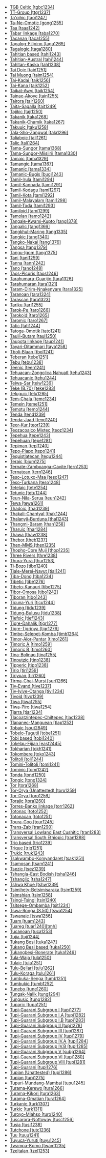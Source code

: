 - [TGB Celtic [tgbc1234]](tree/indo1319/celt1248/nucl1715/tgbc1234/tgbc1234.ini)
- [TT-Group [ttgr1237]](tree/afro1255/semi1276/west2786/ethi1244/sout3078/oute1258/ttgr1237/ttgr1237.ini)
- [Ta'oihic [taoi1247]](tree/aust1305/katu1271/taoi1247/taoi1247.ini)
- [Ta-Ne-Omotic [gong1255]](tree/gong1255/gong1255.ini)
- [Taa [taaa1242]](tree/tuuu1241/huaa1247/taaa1242/taaa1242.ini)
- [Tabar linkage [taba1270]](tree/aust1307/nucl1752/mala1545/cent2237/east2712/ocea1241/west2818/meso1253/newi1242/taba1270/taba1270.ini)
- [Tacanan [taca1255]](tree/pano1259/taca1255/taca1255.ini)
- [Tagalog-Filipino [taga1269]](tree/aust1307/nucl1752/mala1545/grea1284/cent2246/taga1280/taga1269/taga1269.ini)
- [Tagalogic [taga1280]](tree/aust1307/nucl1752/mala1545/grea1284/cent2246/taga1280/taga1280.ini)
- [Tahitian based [tahi1243]](tree/pidg1258/tahi1243/tahi1243.ini)
- [Tahitian-Austral [tahi1244]](tree/aust1307/nucl1752/mala1545/cent2237/east2712/ocea1241/cent2060/east2445/poly1242/nucl1485/nort3246/solo1260/cent2298/east2449/cent2062/tahi1244/tahi1244.ini)
- [Tahltan-Kaska [tahl1238]](tree/atha1245/atha1246/atha1247/nort2940/tahl1238/tahl1238.ini)
- [Tai Doic [taid1251]](tree/taik1256/kamt1241/beta1258/daic1237/cent2251/wenm1239/sapa1255/sout3184/sout2743/redt1235/taid1251/taid1251.ini)
- [Tai Muong [taim1254]](tree/taik1256/kamt1241/beta1258/daic1237/cent2251/wenm1239/sapa1255/sout3184/sout2743/redt1235/taid1251/taim1254/taim1254.ini)
- [Tai-Kadai [taik1256]](tree/taik1256/taik1256.ini)
- [Tai-Kana [taik1252]](tree/atla1278/volt1241/benu1247/delt1251/ogon1240/east2401/taik1252/taik1252.ini)
- [Taikat-Awyi [taik1254]](tree/bord1247/taik1254/taik1254.ini)
- [Tainae-Akoye [tain1255]](tree/anga1289/nucl1763/sout3130/tain1255/tain1255.ini)
- [Tairora [tair1260]](tree/nucl1709/kain1273/kain1274/tair1260/tair1260.ini)
- [Taita-Sagalla [tait1249]](tree/atla1278/volt1241/benu1247/bant1294/sout3152/narr1281/east2731/nort3203/kili1269/tait1249/tait1249.ini)
- [Tajikic [taji1250]](tree/indo1319/indo1320/iran1269/sout3157/midd1352/mode1259/fars1254/fars1255/east2745/taji1250/taji1250.ini)
- [Takanik [taka1268]](tree/pano1259/taca1255/taka1267/taka1268/taka1268.ini)
- [Takanik-Chamik [taka1267]](tree/pano1259/taca1255/taka1267/taka1267.ini)
- [Takuuic [taku1258]](tree/aust1307/nucl1752/mala1545/cent2237/east2712/ocea1241/cent2060/east2445/poly1242/nucl1485/nort3246/solo1260/cent2298/cent2299/taku1258/taku1258.ini)
- [Tala-Sho-Zangwal [tala1296]](tree/afro1255/chad1250/west2785/west2790/west2800/sout3161/guru1272/tala1296/tala1296.ini)
- [Taliaboic [tali1261]](tree/aust1307/nucl1752/mala1545/cent2237/cent2245/cent2254/west2817/buru1321/tali1261/tali1261.ini)
- [Talic [tali1264]](tree/afro1255/chad1250/west2785/west2714/west2799/west2717/anga1311/tali1264/tali1264.ini)
- [Tama-Sungor [tama1368]](tree/tama1329/tama1330/tama1368/tama1368.ini)
- [Tama-Sungor-Miisiirii [tama1330]](tree/tama1329/tama1330/tama1330.ini)
- [Tamaic [tama1329]](tree/tama1329/tama1329.ini)
- [Tamangic [tama1367]](tree/sino1245/bodi1256/kaik1248/ghal1247/tama1367/tama1367.ini)
- [Tamanic [tama1334]](tree/aust1307/nucl1752/mala1545/sout2923/bugi1243/tama1334/tama1334.ini)
- [Tamanic-Bugis [bugi1243]](tree/aust1307/nucl1752/mala1545/sout2923/bugi1243/bugi1243.ini)
- [Tamil-Irula [tami1294]](tree/drav1251/sout3133/sout3138/tami1291/tami1292/tami1293/tami1294/tami1294.ini)
- [Tamil-Kannada [tami1291]](tree/drav1251/sout3133/sout3138/tami1291/tami1291.ini)
- [Tamil-Kodagu [tami1297]](tree/drav1251/sout3133/sout3138/tami1291/tami1292/tami1293/tami1294/tami1297/tami1297.ini)
- [Tamil-Kota [tami1292]](tree/drav1251/sout3133/sout3138/tami1291/tami1292/tami1292.ini)
- [Tamil-Malayalam [tami1298]](tree/drav1251/sout3133/sout3138/tami1291/tami1292/tami1293/tami1294/tami1297/tami1298/tami1298.ini)
- [Tamil-Toda [tami1293]](tree/drav1251/sout3133/sout3138/tami1291/tami1292/tami1293/tami1293.ini)
- [Tamiloid [tami1299]](tree/drav1251/sout3133/sout3138/tami1291/tami1292/tami1293/tami1294/tami1297/tami1298/tami1299/tami1299.ini)
- [Tamolan [tamo1242]](tree/lowe1437/ramu1234/tamo1242/tamo1242.ini)
- [Tangale-Kwami-Kupto [tang1378]](tree/afro1255/chad1250/west2785/west2714/west2799/west2715/tang1366/tang1367/tang1378/tang1378.ini)
- [Tangalic [tang1366]](tree/afro1255/chad1250/west2785/west2714/west2799/west2715/tang1366/tang1366.ini)
- [Tangkhul-Maring [tang1335]](tree/sino1245/kuki1245/naga1409/tang1335/tang1335.ini)
- [Tangkic [tang1340]](tree/tang1340/tang1340.ini)
- [Tangko-Nakai [tang1376]](tree/nucl1709/cent2116/awyu1265/okok1235/okkk1242/tang1376/tang1376.ini)
- [Tangsa [tang1379]](tree/sino1245/brah1260/kony1246/kony1249/tang1379/tang1379.ini)
- [Tangu-Igom [tang1375]](tree/lowe1437/ramu1234/tang1354/tang1375/tang1375.ini)
- [Tani [tani1259]](tree/sino1245/macr1268/tani1259/tani1259.ini)
- [Tanna [tann1242]](tree/aust1307/nucl1752/mala1545/cent2237/east2712/ocea1241/sout3173/sout2868/tann1242/tann1242.ini)
- [Tano [tano1248]](tree/atla1278/volt1241/kwav1236/nyoa1234/poto1254/tano1248/tano1248.ini)
- [Taos-Picuris [taos1246]](tree/kiow1265/tiwa1254/tiwa1255/taos1246/taos1246.ini)
- [Tarahumara-Guarijio [tara1326]](tree/utoa1244/sout3136/tara1326/tara1326.ini)
- [Tarahumaran [tara1321]](tree/utoa1244/sout3136/tara1326/tara1321/tara1321.ini)
- [Taram-Dirim-Nnakenyare [tara1325]](tree/atla1278/volt1241/benu1247/bant1294/nort3168/dako1256/tara1325/tara1325.ini)
- [Taranoan [tara1324]](tree/cari1283/guia1242/tara1324/tara1324.ini)
- [Tarascan [tara1323]](tree/tara1323/tara1323.ini)
- [Tariku [tari1255]](tree/lake1255/tari1255/tari1255.ini)
- [Tarok-Pe [taro1266]](tree/atla1278/volt1241/benu1247/benu1248/taro1265/yang1302/taro1266/taro1266.ini)
- [Tarokoid [taro1265]](tree/atla1278/volt1241/benu1247/benu1248/taro1265/taro1265.ini)
- [Taromic [taro1267]](tree/indo1319/indo1320/iran1269/cent2317/cent2318/nort3177/tati1243/tati1244/cent2265/taro1267/taro1267.ini)
- [Tatic [tati1244]](tree/indo1319/indo1320/iran1269/cent2317/cent2318/nort3177/tati1243/tati1244/tati1244.ini)
- [Tatoga-Omotik [tato1241]](tree/nilo1247/sout2830/tato1241/tato1241.ini)
- [Taulil-Butam [taul1250]](tree/taul1250/taul1250.ini)
- [Taupota linkage [taup1241]](tree/aust1307/nucl1752/mala1545/cent2237/east2712/ocea1241/west2818/papu1253/nucl1744/nort2848/aret1241/taup1241/taup1241.ini)
- [Tayari-Ditammari [taya1258]](tree/atla1278/volt1241/nort3149/gura1261/cent2243/nort2777/bwam1248/otiv1239/nucl1743/otiv1240/waam1245/taya1258/taya1258.ini)
- [Tboli-Blaan [tbol1241]](tree/aust1307/nucl1752/mala1545/bili1253/tbol1241/tbol1241.ini)
- [Teberan [tebe1251]](tree/tebe1251/tebe1251.ini)
- [Tebu [tebu1238]](tree/saha1256/west2505/tebu1238/tebu1238.ini)
- [Teenic [teen1241]](tree/atla1278/volt1241/nort3149/gura1261/kula1283/teen1241/teen1241.ini)
- [Tehuacan-Zongolica Nahuatl [tehu1243]](tree/utoa1244/sout3136/cora1261/azte1234/east2720/tehu1243/tehu1243.ini)
- [Tehuacanic [tehu1244]](tree/utoa1244/sout3136/cora1261/azte1234/east2720/tehu1243/tehu1244/tehu1244.ini)
- [Teiwa-Sar [teiw1236]](tree/timo1261/alor1249/teiw1236/teiw1236.ini)
- [Teke (B.70) [teke1283]](tree/atla1278/volt1241/benu1247/bant1294/sout3152/narr1281/cent2260/njeb1243/teke1283/teke1283.ini)
- [Teluguic [telu1265]](tree/drav1251/sout3133/sout3139/telu1265/telu1265.ini)
- [Tem-Chala [temc1234]](tree/atla1278/volt1241/nort3149/gura1261/cent2243/sout3164/grus1239/east2740/east2397/temc1234/temc1234.ini)
- [Temein [teme1251]](tree/teme1251/teme1251.ini)
- [Temotu [temo1244]](tree/aust1307/nucl1752/mala1545/cent2237/east2712/ocea1241/temo1244/temo1244.ini)
- [Tenda [tend1239]](tree/atla1278/nort3146/nort3148/tend1240/tend1239/tend1239.ini)
- [Tenda-Jaad [tend1240]](tree/atla1278/nort3146/nort3148/tend1240/tend1240.ini)
- [Teor-Kur [teor1239]](tree/aust1307/nucl1752/mala1545/cent2237/cent2245/cent2254/teor1239/teor1239.ini)
- [Teozacoalco Mixtec [teoz1234]](tree/otom1299/east2557/amuz1253/mixt1422/mixt1423/mixt1427/east2735/teoz1234/teoz1234.ini)
- [Tepehua [tepe1243]](tree/toto1251/tepe1243/tepe1243.ini)
- [Tepehuan [tepe1281]](tree/utoa1244/sout3136/tepi1240/tepe1281/tepe1281.ini)
- [Tepiman [tepi1240]](tree/utoa1244/sout3136/tepi1240/tepi1240.ini)
- [Tepo-Plapo [tepo1241]](tree/atla1278/volt1241/krua1234/west2485/greb1257/ivor1240/tepo1241/tepo1241.ini)
- [Tequistlatecan [tequ1244]](tree/tequ1244/tequ1244.ini)
- [Teraic [bium1275]](tree/afro1255/chad1250/bium1280/sout3145/bium1275/bium1275.ini)
- [Ternate-Zamboanga-Cavite [tern1253]](tree/indo1319/ital1284/lati1262/lati1263/impe1234/roma1334/ital1285/west2813/shif1234/sout3183/west2838/cast1243/sout3200/tern1253/tern1253.ini)
- [Ternatean [tern1246]](tree/nort2923/nort2924/tern1246/tern1246.ini)
- [Teso-Lotuxo-Maa [teso1247]](tree/nilo1247/east2418/teso1247/teso1247.ini)
- [Teso-Turkana [teso1248]](tree/nilo1247/east2418/teso1247/teso1248/teso1248.ini)
- [Tetelaic [tete1254]](tree/atla1278/volt1241/benu1247/bant1294/sout3152/narr1281/cent2260/grea1286/kela1261/tsin1240/vieu1234/nkut1239/tete1254/tete1254.ini)
- [Tetunic [tetu1244]](tree/aust1307/nucl1752/mala1545/cent2237/cent2245/timo1259/cent2079/tetu1244/tetu1244.ini)
- [Teun-Nila-Serua [teun1242]](tree/aust1307/nucl1752/mala1545/cent2237/cent2245/timo1259/nort3194/teun1242/teun1242.ini)
- [Tewa [tewa1261]](tree/kiow1265/tewa1261/tewa1261.ini)
- [Thadoic [thad1239]](tree/sino1245/kuki1245/kuki1246/peri1260/nort3179/thad1239/thad1239.ini)
- [Thakali-Chantyal [thak1244]](tree/sino1245/bodi1256/kaik1248/ghal1247/tama1367/guru1260/thak1244/thak1244.ini)
- [Thalanyji-Burduna [thal1243]](tree/pama1250/sout3134/pilb1234/kany1246/thal1243/thal1243.ini)
- [Thangmi-Baram [than1258]](tree/sino1245/hima1249/maha1306/newa1245/than1258/than1258.ini)
- [Tharuic [thar1284]](tree/indo1319/indo1320/indo1321/biha1245/thar1284/thar1284.ini)
- [Thawa [thaw1238]](tree/pama1250/ngar1290/sout2766/thaw1238/thaw1238.ini)
- [Thebor [theb1237]](tree/sino1245/bodi1256/tibe1275/west2868/kinn1250/theb1237/theb1237.ini)
- [Then-MMS [then1235]](tree/taik1256/kamt1241/kams1241/then1235/then1235.ini)
- [Thopho-Core Muji [thop1235]](tree/sino1245/burm1265/lolo1265/lolo1267/nili1235/sout3212/high1272/muji1235/lagh1244/thop1235/thop1235.ini)
- [Three Rivers [thre1238]](tree/aust1307/nucl1752/mala1545/cent2237/cent2245/cent2254/east2466/nunu1252/thre1238/thre1238.ini)
- [Thura-Yura [thur1253]](tree/pama1250/aran1266/thur1253/thur1253.ini)
- [Ti-Bozo [tibo1240]](tree/mand1469/west2780/samo1308/soni1257/bozo1252/nucl1444/tibo1240/tibo1240.ini)
- [Tiale-Merei-Navut [tial1241]](tree/aust1307/nucl1752/mala1545/cent2237/east2712/ocea1241/nort3195/nort3205/espi1234/cent2280/tial1241/tial1241.ini)
- [Tiba-Dong [tiba1234]](tree/atla1278/volt1241/benu1247/bant1294/nort3168/dako1256/tiba1234/tiba1234.ini)
- [Tibetic [tibe1276]](tree/sino1245/bodi1256/bodi1257/oldm1245/tibe1276/tibe1276.ini)
- [Tibeto-Kanauri [tibe1275]](tree/sino1245/bodi1256/tibe1275/tibe1275.ini)
- [Tibor-Omosa [tibo1242]](tree/nucl1709/mada1298/croi1234/tibo1242/tibo1242.ini)
- [Tiboran [tibo1243]](tree/nucl1709/mada1298/croi1234/tibo1242/tibo1243/tibo1243.ini)
- [Ticuna-Yuri [ticu1244]](tree/ticu1244/ticu1244.ini)
- [Tidung [tidu1239]](tree/aust1307/nucl1752/mala1545/nort3253/sout3154/grea1294/muru1275/nort3186/suma1273/tidu1238/tidu1239/tidu1239.ini)
- [Tidung-Bulusu [tidu1238]](tree/aust1307/nucl1752/mala1545/nort3253/sout3154/grea1294/muru1275/nort3186/suma1273/tidu1238/tidu1238.ini)
- [Tiefoic [tief1243]](tree/atla1278/volt1241/nort3149/gura1261/tief1243/tief1243.ini)
- [Tigre-Dahalik [tigr1277]](tree/afro1255/semi1276/west2786/ethi1244/tigr1276/tigr1277/tigr1277.ini)
- [Tigre-Tigrinya [tigr1276]](tree/afro1255/semi1276/west2786/ethi1244/tigr1276/tigr1276.ini)
- [Timbe-Selepet-Komba [timb1264]](tree/nucl1709/fini1244/huon1246/west2795/timb1264/timb1264.ini)
- [Timor-Alor-Pantar [timo1261]](tree/timo1261/timo1261.ini)
- [Timoric A [timo1259]](tree/aust1307/nucl1752/mala1545/cent2237/cent2245/timo1259/timo1259.ini)
- [Timoric B [timo1260]](tree/aust1307/nucl1752/mala1545/cent2237/cent2245/timo1260/timo1260.ini)
- [Tina-Bolinao [tina1255]](tree/aust1307/nucl1752/mala1545/cent2080/samb1319/tina1255/tina1255.ini)
- [Tinputzic [tinp1238]](tree/aust1307/nucl1752/mala1545/cent2237/east2712/ocea1241/west2818/meso1253/newi1242/stge1234/nort3225/neha1246/nucl1750/buka1262/sapo1252/tinp1238/tinp1238.ini)
- [Tipperic [tipp1238]](tree/sino1245/brah1260/bodo1279/boro1284/tipp1238/tipp1238.ini)
- [Tirio [tiri1259]](tree/anim1240/tiri1259/tiri1259.ini)
- [Tiriyoan [tiri1260]](tree/cari1283/guia1242/tara1324/tiri1260/tiri1260.ini)
- [Tirma-Chai-Mursi [suri1266]](tree/surm1244/sout2836/sout2837/past1248/suri1266/suri1266.ini)
- [Tiv-Evand [tive1237]](tree/atla1278/volt1241/benu1247/bant1294/sout3152/tivo1239/cent2261/cent2267/tive1237/tive1237.ini)
- [Tiv-Iyive-Otanga [tivi1234]](tree/atla1278/volt1241/benu1247/bant1294/sout3152/tivo1239/cent2261/cent2267/tive1237/tivi1234/tivi1234.ini)
- [Tivoid [tivo1239]](tree/atla1278/volt1241/benu1247/bant1294/sout3152/tivo1239/tivo1239.ini)
- [Tiwa [tiwa1255]](tree/kiow1265/tiwa1254/tiwa1255/tiwa1255.ini)
- [Tiwa-Piro [tiwa1254]](tree/kiow1265/tiwa1254/tiwa1254.ini)
- [Tjarra [tjar1234]](tree/pama1250/dese1234/wati1241/pint1254/nucl1724/wang1300/tjar1234/tjar1234.ini)
- [Tlacoatzintepec-Chiltepec [tlac1238]](tree/otom1299/west2783/otop1241/chin1484/chin1486/tlac1238/tlac1238.ini)
- [Tlapanec-Manguean [tlap1252]](tree/otom1299/west2783/tlap1252/tlap1252.ini)
- [Tobaic [sout2849]](tree/aust1307/nucl1752/mala1545/nort2829/toba1265/sout3166/sout2849/sout2849.ini)
- [Tobelo-Tugutil [tobe1251]](tree/nort2923/nort2924/main1282/tobe1251/tobe1251.ini)
- [Tobi based [tobi1240]](tree/pidg1258/tobi1240/tobi1240.ini)
- [Tokelau-Fijian [east2445]](tree/aust1307/nucl1752/mala1545/cent2237/east2712/ocea1241/cent2060/east2445/east2445.ini)
- [Tokharian [tokh1241]](tree/indo1319/tokh1241/tokh1241.ini)
- [Tokombere [toko1243]](tree/afro1255/chad1250/bium1280/nort3156/marg1267/mofu1249/toko1243/toko1243.ini)
- [Tolitoli [toli1244]](tree/aust1307/nucl1752/mala1545/cele1242/tomi1241/toli1244/toli1244.ini)
- [Tomini-Tolitoli [tomi1241]](tree/aust1307/nucl1752/mala1545/cele1242/tomi1241/tomi1241.ini)
- [Tominic [tomi1242]](tree/aust1307/nucl1752/mala1545/cele1242/tomi1241/tomi1242/tomi1242.ini)
- [Tonda [tond1250]](tree/more1255/more1256/tond1250/tond1250.ini)
- [Tongic [tong1324]](tree/aust1307/nucl1752/mala1545/cent2237/east2712/ocea1241/cent2060/east2445/poly1242/tong1324/tong1324.ini)
- [Tor [tora1268]](tree/toro1256/tora1268/tora1268.ini)
- [Tor-Orya (Unattested) [toro1259]](tree/unat1236/toro1259/toro1259.ini)
- [Tor-Orya [toro1256]](tree/toro1256/toro1256.ini)
- [Torajic [tora1260]](tree/aust1307/nucl1752/mala1545/sout2923/nort2894/tora1260/tora1260.ini)
- [Torres-Banks linkage [torr1262]](tree/aust1307/nucl1752/mala1545/cent2237/east2712/ocea1241/nort3195/nort3205/torr1262/torr1262.ini)
- [Totonac [toto1252]](tree/toto1251/toto1252/toto1252.ini)
- [Totonacan [toto1251]](tree/toto1251/toto1251.ini)
- [Toura-Goo [tour1245]](tree/mand1469/east2697/sout3140/guro1245/guro1246/dant1235/tour1245/tour1245.ini)
- [Trans-Zab [tran1290]](tree/afro1255/semi1276/west2786/cent2236/nort3165/aram1259/east2680/cent2217/nort3241/tran1290/tran1290.ini)
- [Transversal Lowland East Cushitic [tran1283]](tree/afro1255/cush1243/east2699/lowl1267/sout3055/tran1283/tran1283.ini)
- [Transversal South Ethiopic [tran1288]](tree/afro1255/semi1276/west2786/ethi1244/sout3078/tran1288/tran1288.ini)
- [Trio based [trio1239]](tree/pidg1258/trio1239/trio1239.ini)
- [Trique [triq1251]](tree/otom1299/east2557/amuz1253/mixt1422/triq1251/triq1251.ini)
- [Trukic [truk1243]](tree/aust1307/nucl1752/mala1545/cent2237/east2712/ocea1241/micr1243/micr1244/cent2276/west2844/pona1247/truk1243/truk1243.ini)
- [Tsakwambo-Komyandaret [tsak1251]](tree/nucl1709/cent2116/awyu1265/grea1275/beck1235/tsak1251/tsak1251.ini)
- [Tsamosan [tsam1241]](tree/sali1255/tsam1241/tsam1241.ini)
- [Tsezic [tsez1239]](tree/nakh1245/dagh1238/avar1255/tsez1239/tsez1239.ini)
- [Tshangla-East Bodish [tsha1246]](tree/sino1245/bodi1256/bodi1257/tsha1246/tsha1246.ini)
- [Tshanglic [tsha1247]](tree/sino1245/bodi1256/bodi1257/tsha1246/tsha1247/tsha1247.ini)
- [Tshwa Khoe [tshw1239]](tree/khoe1240/khoe1241/nonk1236/ostk1235/tshw1239/tshw1239.ini)
- [Tsimihety-Betsimisaraka [tsim1259]](tree/aust1307/nucl1752/mala1545/grea1283/east2713/mala1537/nort3196/nort3207/tsim1259/tsim1259.ini)
- [Tsimshian [tsim1258]](tree/tsim1258/tsim1258.ini)
- [Tsingi-Tsingi [tsin1240]](tree/atla1278/volt1241/benu1247/bant1294/sout3152/narr1281/cent2260/grea1286/kela1261/tsin1240/tsin1240.ini)
- [Tsitsege-Ombamba [tsit1234]](tree/atla1278/volt1241/benu1247/bant1294/sout3152/narr1281/cent2260/njeb1243/mber1262/tsit1234/tsit1234.ini)
- [Tswa-Ronga (S.50) [tswa1254]](tree/atla1278/volt1241/benu1247/bant1294/sout3152/narr1281/east2731/sout3180/ngun1275/tswa1254/tswa1254.ini)
- [Tswanaic [tswa1256]](tree/atla1278/volt1241/benu1247/bant1294/sout3152/narr1281/east2731/sout3180/soth1250/soth1251/soth1248/tswa1256/tswa1256.ini)
- [Tuam [tuam1243]](tree/aust1307/nucl1752/mala1545/cent2237/east2712/ocea1241/west2818/nort3206/nger1241/nger1240/west2862/tuam1243/tuam1243.ini)
- [Tuareg [tuar1240][tmh]](tree/afro1255/berb1260/tuar1240/tuar1240.ini)
- [Tucanoan [tuca1253]](tree/tuca1253/tuca1253.ini)
- [Tujia [tuji1244]](tree/sino1245/tuji1244/tuji1244.ini)
- [Tukang Besi [tuka1247]](tree/aust1307/nucl1752/mala1545/cele1242/east2488/sout2928/muna1246/tuka1246/tuka1247/tuka1247.ini)
- [Tukang Besi based [tuka1250]](tree/pidg1258/tuka1250/tuka1250.ini)
- [Tukangbesi-Bonerate [tuka1246]](tree/aust1307/nucl1752/mala1545/cele1242/east2488/sout2928/muna1246/tuka1246/tuka1246.ini)
- [Tula-Waja [tula1250]](tree/atla1278/volt1241/nort3149/gura1261/cent2243/waja1258/tula1250/tula1250.ini)
- [Tulaic [tula1251]](tree/atla1278/volt1241/nort3149/gura1261/cent2243/waja1258/tula1250/tula1251/tula1251.ini)
- [Tulu-Bellari [tulu1262]](tree/drav1251/sout3133/sout3138/tulu1261/tulu1262/tulu1262.ini)
- [Tulu-Koraga [tulu1261]](tree/drav1251/sout3133/sout3138/tulu1261/tulu1261.ini)
- [Tumbuka-Senga [tumb1251]](tree/atla1278/volt1241/benu1247/bant1294/sout3152/narr1281/east2731/bwil1246/sabi1248/tumb1251/tumb1251.ini)
- [Tumbukic [tumb1252]](tree/atla1278/volt1241/benu1247/bant1294/sout3152/narr1281/east2731/bwil1246/sabi1248/tumb1251/tumb1252/tumb1252.ini)
- [Tunebo [tune1260]](tree/chib1249/core1252/magd1236/sout3015/tune1260/tune1260.ini)
- [Tungak-Nalik [tung1294]](tree/aust1307/nucl1752/mala1545/cent2237/east2712/ocea1241/west2818/meso1253/newi1242/tung1294/tung1294.ini)
- [Tungusic [tung1282]](tree/tung1282/tung1282.ini)
- [Tuparic [tupa1251]](tree/tupi1275/tupa1251/tupa1251.ini)
- [Tupi-Guarani Subgroup I [tupi1277]](tree/tupi1275/mawe1252/awet1245/tupi1276/tupi1277/tupi1277.ini)
- [Tupi-Guarani Subgroup I.A [tupi1282]](tree/tupi1275/mawe1252/awet1245/tupi1276/tupi1277/tupi1282/tupi1282.ini)
- [Tupi-Guarani Subgroup I.B [tupi1283]](tree/tupi1275/mawe1252/awet1245/tupi1276/tupi1277/tupi1283/tupi1283.ini)
- [Tupi-Guarani Subgroup II [tupi1278]](tree/tupi1275/mawe1252/awet1245/tupi1276/tupi1278/tupi1278.ini)
- [Tupi-Guarani Subgroup III [tupi1287]](tree/tupi1275/mawe1252/awet1245/tupi1276/tupi1287/tupi1287.ini)
- [Tupi-Guarani Subgroup IV [tupi1279]](tree/tupi1275/mawe1252/awet1245/tupi1276/tupi1279/tupi1279.ini)
- [Tupi-Guarani Subgroup IV.A [tupi1284]](tree/tupi1275/mawe1252/awet1245/tupi1276/tupi1279/tupi1284/tupi1284.ini)
- [Tupi-Guarani Subgroup IV.B [tupi1285]](tree/tupi1275/mawe1252/awet1245/tupi1276/tupi1279/tupi1285/tupi1285.ini)
- [Tupi-Guarani Subgroup V [subg1264]](tree/tupi1275/mawe1252/awet1245/tupi1276/subg1264/subg1264.ini)
- [Tupi-Guarani Subgroup VI [tupi1280]](tree/tupi1275/mawe1252/awet1245/tupi1276/tupi1280/tupi1280.ini)
- [Tupi-Guarani Subgroup VIII [tupi1281]](tree/tupi1275/mawe1252/awet1245/tupi1276/tupi1281/tupi1281.ini)
- [Tupi-Guarani [tupi1276]](tree/tupi1275/mawe1252/awet1245/tupi1276/tupi1276.ini)
- [Tupian (Unattested) [tupi1286]](tree/unat1236/tupi1286/tupi1286.ini)
- [Tupian [tupi1275]](tree/tupi1275/tupi1275.ini)
- [Tupuri-Mundang-Mambai [tupu1245]](tree/atla1278/volt1241/nort3149/came1255/mbum1257/nort2773/tupu1245/tupu1245.ini)
- [Turama-Kerewo [tura1266]](tree/kiwa1251/tura1266/tura1266.ini)
- [Turama-Kikori [tura1263]](tree/tura1263/tura1263.ini)
- [Turama-Omatian [tura1264]](tree/tura1263/tura1264/tura1264.ini)
- [Turkanic [turk1307]](tree/nilo1247/east2418/teso1247/teso1248/turk1307/turk1307.ini)
- [Turkic [turk1311]](tree/turk1311/turk1311.ini)
- [Turoyo-Mlahso [turo1240]](tree/afro1255/semi1276/west2786/cent2236/nort3165/aram1259/east2680/cent2217/turo1240/turo1240.ini)
- [Tuscarora-Nottoway [tusc1256]](tree/iroq1247/nort2947/tusc1256/tusc1256.ini)
- [Tusia [tusi1238]](tree/atla1278/volt1241/nort3149/gura1261/tusi1238/tusi1238.ini)
- [Tutchone [tutc1236]](tree/atha1245/atha1246/atha1247/nort2940/tutc1236/tutc1236.ini)
- [Tuu [tuuu1241]](tree/tuuu1241/tuuu1241.ini)
- [Tuyuca-Yuruti [tuyu1245]](tree/tuca1253/east2698/east2702/east2708/pisa1246/tuyu1245/tuyu1245.ini)
- [Twampa-Komo [twam1235]](tree/koma1264/opuu1238/twam1235/twam1235.ini)
- [Tzeltalan [tzel1253]](tree/maya1287/core1254/west2865/chol1286/tzel1253/tzel1253.ini)
